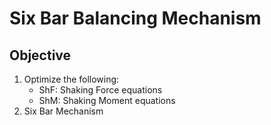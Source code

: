 # Six Bar Balancing Mechanism 

## Objective
1. Optimize the following:
    - ShF: Shaking Force equations
    - ShM: Shaking Moment equations
2. Six Bar Mechanism